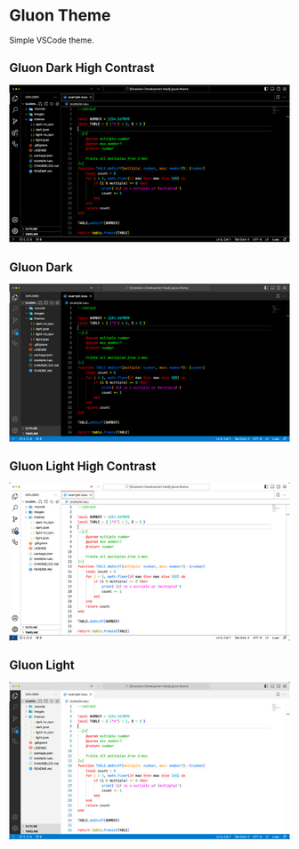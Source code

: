 # Gluon Theme

Simple VSCode theme.

## Gluon Dark High Contrast

![Screenshot](./images/gluon-dark-hc.jpg)

## Gluon Dark

![Screenshot](./images/gluon-dark.jpg)

## Gluon Light High Contrast

![Screenshot](./images/gluon-light-hc.jpg)

## Gluon Light

![Screenshot](./images/gluon-light.jpg)